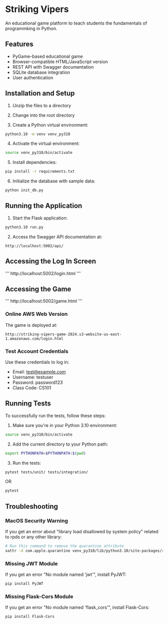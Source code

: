 # Striking Vipers

An educational game platform to teach students the fundamentals of programmking in Python.

## Features

- PyGame-based educational game
- Browser-compatible HTML/JavaScript version
- REST API with Swagger documentation
- SQLite database integration
- User authentication

## Installation and Setup

1. Unzip the files to a directory
2. Change into the root directory

3. Create a Python virtual environment:
```bash
python3.10 -m venv venv_py310
```

4. Activate the virtual environment:
```bash
source venv_py310/bin/activate
```

5. Install dependencies:
```bash
pip install -r requirements.txt
```

6. Initialize the database with sample data:
```bash
python init_db.py
```

## Running the Application

1. Start the Flask application:
```bash
python3.10 run.py
```

2. Access the Swagger API documentation at:
```
http://localhost:5002/api/
```


## Accessing the Log In Screen
'''
http://localhost:5002/login.html
'''

## Accessing the Game
'''
http://localhost:5002/game.html
'''

### Online AWS Web Version
The game is deployed at:
```
http://striking-vipers-game-2024.s3-website-us-east-1.amazonaws.com/login.html
```

### Test Account Credentials
Use these credentials to log in:
- Email: test@example.com
- Username: testuser
- Password: password123
- Class Code: CS101

## Running Tests

To successfully run the tests, follow these steps:

1. Make sure you're in your Python 3.10 environment:
```bash
source venv_py310/bin/activate
```

2. Add the current directory to your Python path:
```bash
export PYTHONPATH=$PYTHONPATH:$(pwd)
```

3. Run the tests:
```bash
pytest tests/unit/ tests/integration/
```

OR 

```bash
pytest
```


## Troubleshooting

### MacOS Security Warning
If you get an error about "library load disallowed by system policy" related to rpds or any other library:

```bash
# Run this command to remove the quarantine attribute
xattr -d com.apple.quarantine venv_py310/lib/python3.10/site-packages/rpds/rpds.cpython-310-darwin.so
```

### Missing JWT Module
If you get an error "No module named 'jwt'", install PyJWT:

```bash
pip install PyJWT
```

### Missing Flask-Cors Module
If you get an error "No module named 'flask_cors'", install Flask-Cors:

```bash
pip install Flask-Cors
```